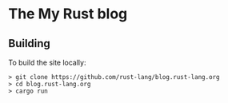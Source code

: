 # The My Rust blog
## Building

To build the site locally:

```console
> git clone https://github.com/rust-lang/blog.rust-lang.org
> cd blog.rust-lang.org
> cargo run
```